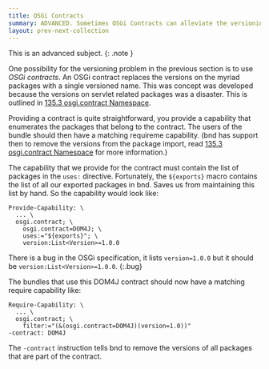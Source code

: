 ```yaml
---
title: OSGi Contracts 
summary: ADVANCED. Sometimes OSGi Contracts can alleviate the versioning problem.  
layout: prev-next-collection
---
```


This is an advanced subject.
{: .note }

One possibility for the versioning problem in the previous section is to use _OSGi contracts_. An OSGi contract replaces the versions on the myriad packages with a single versioned name. This was concept was developed because the versions on servlet related packages was a disaster. This is outlined in [135.3 osgi.contract Namespace].

Providing a contract is quite straightforward, you provide a capability that enumerates the packages that belong to the contract. The users of the bundle should then have a matching requireme capability. (bnd has support then to remove the versions from the package import, read [135.3 osgi.contract Namespace] for more information.)

The capability that we provide for the contract must contain the list of packages in the `uses:` directive. Fortunately, the `${exports}` macro contains the list of all our exported packages in bnd. Saves us from maintaining this list by hand. So the capability would look like: 

	Provide-Capability: \
	  ... \
	  osgi.contract; \
	    osgi.contract=DOM4J; \
	    uses:="${exports}"; \
	    version:List<Version>=1.0.0

There is a bug in the OSGi specification, it lists `version=1.0.0` but it should be `version:List<Version>=1.0.0`.
{:.bug}

The bundles that use this DOM4J contract should now have a matching require capability like:

	Require-Capability: \
	  ... \
	  osgi.contract; \
        filter:="(&(osgi.contract=DOM4J)(version=1.0))"
	-contract: DOM4J

The `-contract` instruction tells bnd to remove the versions of all packages that are part of the contract. 


[DOM4J]: http://jpm4j.org/#!/p/org.jdom/jdom
[JPM4J]: http://jpm4j.org/
[-conditionalpackage]: http://bnd.bndtools.org/instructions/conditionalpackage.html
[blog]: http://njbartlett.name/2014/05/26/static-linking.html
[133 Service Loader Mediator Specification]: http://blog.osgi.org/2013/02/javautilserviceloader-in-osgi.html
[semanticaly versioned]: http://bnd.bndtools.org/chapters/170-versioning.html 
[135.3 osgi.contract Namespace]: http://blog.osgi.org/2013/08/osgi-contracts-wonkish.html
[BSD style license]: http://dom4j.sourceforge.net/dom4j-1.6.1/license.html
[supernodes of small worlds]: https://en.wikipedia.org/wiki/Small-world_network
[OSGiSemVer]: https://www.osgi.org/wp-content/uploads/SemanticVersioning.pdf
[osgi.enroute.examples.wrapping.dom4j.adapter]: https://github.com/osgi/osgi.enroute.examples/tree/485624f6cb66df91f668d6eb9a5c8e491312c8c4/osgi.enroute.examples.wrapping.dom4j.adapter